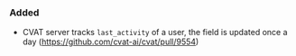### Added

- CVAT server tracks `last_activity` of a user, the field is updated once a day 
  (<https://github.com/cvat-ai/cvat/pull/9554>)

